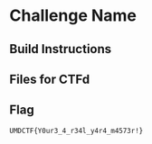 # Challenge Name 

## Build Instructions 

## Files for CTFd


## Flag

`UMDCTF{Y0ur3_4_r34l_y4r4_m4573r!}`
